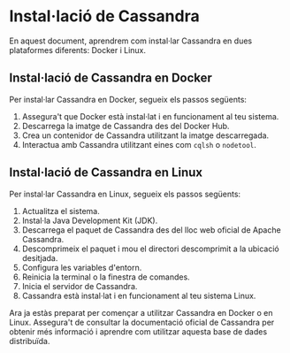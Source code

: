 # Instal·lació de Cassandra

En aquest document, aprendrem com instal·lar Cassandra en dues plataformes diferents: Docker i Linux.

## Instal·lació de Cassandra en Docker

Per instal·lar Cassandra en Docker, segueix els passos següents:

1. Assegura't que Docker està instal·lat i en funcionament al teu sistema.
2. Descarrega la imatge de Cassandra des del Docker Hub.
3. Crea un contenidor de Cassandra utilitzant la imatge descarregada.
4. Interactua amb Cassandra utilitzant eines com `cqlsh` o `nodetool`.

## Instal·lació de Cassandra en Linux

Per instal·lar Cassandra en Linux, segueix els passos següents:

1. Actualitza el sistema.
2. Instal·la Java Development Kit (JDK).
3. Descarrega el paquet de Cassandra des del lloc web oficial de Apache Cassandra.
4. Descomprimeix el paquet i mou el directori descomprimit a la ubicació desitjada.
5. Configura les variables d'entorn.
6. Reinicia la terminal o la finestra de comandes.
7. Inicia el servidor de Cassandra.
8. Cassandra està instal·lat i en funcionament al teu sistema Linux.

Ara ja estàs preparat per començar a utilitzar Cassandra en Docker o en Linux. Assegura't de consultar la documentació oficial de Cassandra per obtenir més informació i aprendre com utilitzar aquesta base de dades distribuïda.